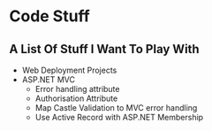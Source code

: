 # Code Stuff #

## A List Of Stuff I Want To Play With ##
  * Web Deployment Projects
  * ASP.NET MVC
    * Error handling attribute
    * Authorisation Attribute
    * Map Castle Validation to MVC error handling
    * Use Active Record with ASP.NET Membership

